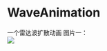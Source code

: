 # WaveAnimation
一个雷达波扩散动画
图片一：<br/>
![](https://github.com/KathenZK/WaveAnimation/blob/master/4.gif)<br/>
